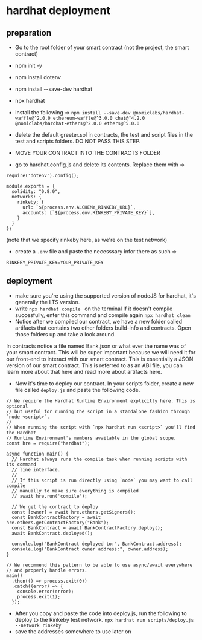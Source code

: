 # hardhat deployment

## preparation

- Go to the root folder of your smart contract (not the project, the smart contract)
- npm init -y
- npm install dotenv
- npm install --save-dev hardhat
- npx hardhat
- install the following =>
  `npm install --save-dev @nomiclabs/hardhat-waffle@^2.0.0 ethereum-waffle@^3.0.0 chai@^4.2.0 @nomiclabs/hardhat-ethers@^2.0.0 ethers@^5.0.0 `

- delete the default greeter.sol in contracts, the test and script files in the test and scripts folders. DO NOT PASS THIS STEP.
- MOVE YOUR CONTRACT INTO THE CONTRACTS FOLDER

- go to hardhat.config.js and delete its contents. Replace them with =>

```require('@nomiclabs/hardhat-waffle');
require('dotenv').config();

module.exports = {
  solidity: "0.8.0",
  networks: {
    rinkeby: {
      url: `${process.env.ALCHEMY_RINKEBY_URL}`,
      accounts: [`${process.env.RINKEBY_PRIVATE_KEY}`],
    }
  }
};
```

(note that we specify rinkeby here, as we're on the test network)

- create a `.env` file and paste the necesssary infor there as such =>

```ALCHEMY_RINKEBY_URL=YOUR_ALCHEMY_RINKEBY_URL
RINKEBY_PRIVATE_KEY=YOUR_PRIVATE_KEY

```

## deployment

- make sure you're using the supported version of nodeJS for hardhat, it's generally the LTS version.
- write `npx hardhat compile ` on the terminal
  If it doesn't compile succesfully, enter this command and compile again `npx hardhat clean`
- Notice after we compiled our contract, we have a new folder called artifacts that contains two other folders build-info and contracts. Open those folders up and take a look around.

In contracts notice a file named Bank.json or what ever the name was of your smart contract. This will be super important because we will need it for our front-end to interact with our smart contract. This is essentially a JSON version of our smart contract. This is referred to as an ABI file, you can learn more about that here and read more about artifacts here.

- Now it's time to deploy our contract. In your scripts folder, create a new file called `deploy.js` and paste the following code.

```
// We require the Hardhat Runtime Environment explicitly here. This is optional
// but useful for running the script in a standalone fashion through `node <script>`.
//
// When running the script with `npx hardhat run <script>` you'll find the Hardhat
// Runtime Environment's members available in the global scope.
const hre = require("hardhat");

async function main() {
  // Hardhat always runs the compile task when running scripts with its command
  // line interface.
  //
  // If this script is run directly using `node` you may want to call compile
  // manually to make sure everything is compiled
  // await hre.run('compile');

  // We get the contract to deploy
  const [owner] = await hre.ethers.getSigners();
  const BankContractFactory = await hre.ethers.getContractFactory("Bank");
  const BankContract = await BankContractFactory.deploy();
  await BankContract.deployed();

  console.log("BankContract deployed to:", BankContract.address);
  console.log("BankContract owner address:", owner.address);
}

// We recommend this pattern to be able to use async/await everywhere
// and properly handle errors.
main()
  .then(() => process.exit(0))
  .catch((error) => {
    console.error(error);
    process.exit(1);
  });

```

- After you copy and paste the code into deploy.js, run the following to deploy to the Rinkeby test network.
  `npx hardhat run scripts/deploy.js --network rinkeby`
- save the addresses somewhere to use later on
